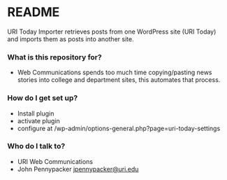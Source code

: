 # README #

URI Today Importer retrieves posts from one WordPress site (URI Today) and imports them as posts into another site.

### What is this repository for? ###

* Web Communications spends too much time copying/pasting news stories into college and department sites, this automates that process.

### How do I get set up? ###

* Install plugin
* activate plugin
* configure at /wp-admin/options-general.php?page=uri-today-settings

### Who do I talk to? ###

* URI Web Communications
* John Pennypacker <jpennypacker@uri.edu>